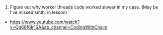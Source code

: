 1. Figure out why worker threads code worked slower in my case. (May be I've missed smth. in lesson)

- https://www.youtube.com/watch?v=Qg68f6Ir1SA&ab_channel=CodingWithChaim
